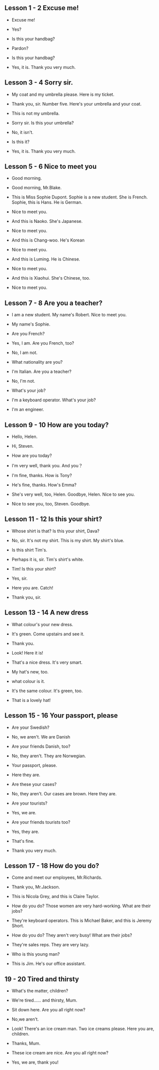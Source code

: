## Lesson 1 - 2 Excuse me!

- Excuse me!

* Yes?

- Is this your handbag?

* Pardon?

- Is this your handbag?

* Yes, it is. Thank you very much.

## Lesson 3 - 4 Sorry sir.

- My coat and my umbrella please.  Here is my ticket.

* Thank you, sir. Number five. Here's your umbrella and your coat.

- This is not my umbrella.

* Sorry sir. Is this your umbrella?

- No, it isn't.

* Is this it?

- Yes, it is. Thank you very much.

## Lesson 5 - 6 Nice to meet you

- Good morning.

* Good morning, Mr.Blake.

- This is Miss Sophie Dupont. Sophie is a new student. She is French. Sophie, this is Hans. He is German.

* Nice to meet you.

- And this is Naoko. She's Japanese.

* Nice to meet you.

- And this is Chang-woo. He's Korean

* Nice to meet you.

- And this is Luming. He is Chinese.

* Nice to meet you.

- And this is Xiaohui. She's Chinese, too.

* Nice to meet you.

## Lesson 7 - 8 Are you a teacher?

- I am a new student. My name's Robert. Nice to meet you.

* My name's Sophie.

- Are you French?

* Yes, I am. Are you French, too?

- No, I am not.

* What nationality are you? 

- I'm Italian. Are you a teacher?

* No, I'm not.

- What's your job?

* I'm a keyboard operator. What's your job?

- I'm an engineer.

## Lesson 9 - 10 How are you today?

- Hello, Helen.

* Hi, Steven.

- How are you today? 

* I'm very well, thank you. And you？

- I'm fine, thanks. How is Tony?

* He's fine, thanks. How's Emma?

- She's very well, too, Helen. Goodbye, Helen. Nice to see you.

* Nice to see you, too, Steven. Goodbye. 

## Lesson 11 - 12 Is this your shirt?

- Whose shirt is that? Is this your shirt, Dava?

* No, sir. It's not my shirt. This is my shirt. My shirt's blue.

- Is this shirt Tim's.

* Perhaps it is, sir. Tim's shirt's white.

- Tim! Is this your shirt?

* Yes, sir.

- Here you are. Catch!

* Thank you, sir.

## Lesson 13 - 14 A new dress

- What colour's your new dress.

* It's green. Come upstairs and see it.

- Thank you.

* Look! Here it is!

- That's a nice dress. It's very smart.

* My hat's new, too.

- what colour is it.

* It's the same colour. It's green, too.

- That is a lovely hat!

## Lesson 15 - 16 Your passport, please

- Are your Swedish?

* No, we aren't. We are Danish

- Are your friends Danish, too?

* No, they aren't. They are Norwegian.

- Your passport, please.

* Here they are.

- Are these your cases?

* No, they aren't. Our cases are brown. Here they are.

- Are your tourists?

* Yes, we are.

- Are your friends tourists too?

* Yes, they are.

- That's fine.

* Thank you very much.

## Lesson 17 - 18 How do you do?

- Come and meet our employees, Mr.Richards.

* Thank you, Mr.Jackson.

- This is Nicola Grey, and this is Claire Taylor.

* How do you do? Those women are very hard-working. What are their jobs? 

- They're keyboard operators. This is Michael Baker, and this is Jeremy Short.

* How do you do? They aren't very busy! What are their jobs?

- They're sales reps. They are very lazy.

* Who is this young man?

- This is Jim. He's our office assistant.

## 19 - 20 Tired and thirsty

- What's the matter, children?

* We're tired...... and thirsty, Mum.

- Sit down here. Are you all right now? 

* No,we aren't.

- Look! There's an ice cream man. Two ice creams please. Here you are, children.

* Thanks, Mum. 

- These ice cream are nice. Are you all right now?

* Yes, we are, thank you! 

